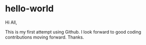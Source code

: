 # hello-world

Hi All,

This is my first attempt using Github. I look forward to good coding contributions moving forward.
Thanks.
